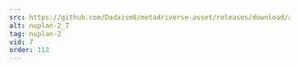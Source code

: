 ```yaml
---
src: https://github.com/Dadaism6/metadriverse-asset/releases/download/assetsv1.0.2/nuplan-2_7.mp4
alt: nuplan-2_7
tag: nuplan-2
vid: 7
order: 112
---
```

